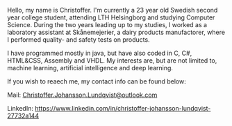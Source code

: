 Hello, my name is Christoffer.
I'm currently a 23 year old Swedish second year college student, attending LTH Helsingborg and studying Computer Science. During the two years leading up to my studies,
I worked as a laboratory assistant at Skånemejerier, a dairy products manufactorer, where I performed quality- and safety tests on products.

I have programmed mostly in java, but have also coded in C, C#, HTML&CSS, Assembly and VHDL. My interests are, but are not limited to, machine learning, artificial
intelligence and deep learning.

If you wish to reaech me, my contact info can be found below:

Mail: Christoffer.Johansson.Lundqvist@outlook.com

LinkedIn: https://www.linkedin.com/in/christoffer-johansson-lundqvist-27732a144
